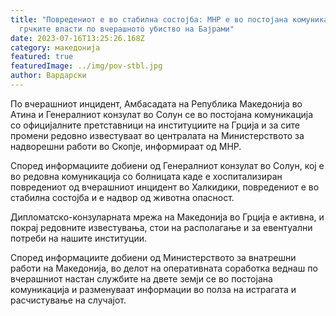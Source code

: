 ```yaml
---
title: "Повредениот е во стабилна состојба: МНР е во постојана комуникација со
  грчките власти по вчерашното убиство на Бајрами"
date: 2023-07-16T13:25:26.168Z
category: македонија
featured: true
featuredImage: ../img/pov-stbl.jpg
author: Вардарски
---
```

<!--StartFragment-->

По вчерашниот инцидент, Амбасадата на Република Македонија во Атина и Генералниот конзулат во Солун се во постојана комуникација со официјалните претставници на институциите на Грција и за сите промени редовно известуваат во централата на Министерството за надворешни работи во Скопје, информираат од МНР.

Според информациите добиени од Генералниот конзулат во Солун, кој е во редовна комуникација со болницата каде е хоспитализиран повредениот од вчерашниот инцидент во Халкидики, повредениот е во стабилна состојба и е надвор од животна опасност.

[](https://autowelt.mk/)

Дипломатско-конзуларната мрежа на Македонија во Грција е активна, и покрај редовните известувања, стои на располагање и за евентуални потреби на нашите институции.

Според информациите добиени од Министерството за внатрешни работи на Македонија, во делот на оперативната соработка веднаш по вчерашниот настан службите на двете земји се во постојана комуникација и разменуваат информации во полза на истрагата и расчистување на случајот.

<!--EndFragment-->